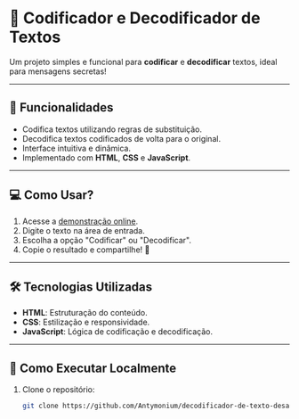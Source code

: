 # 🔐 Codificador e Decodificador de Textos  
Um projeto simples e funcional para **codificar** e **decodificar** textos, ideal para mensagens secretas!

---

## 🚀 **Funcionalidades**
- Codifica textos utilizando regras de substituição.
- Decodifica textos codificados de volta para o original.
- Interface intuitiva e dinâmica.
- Implementado com **HTML**, **CSS** e **JavaScript**.

---

## 💻 **Como Usar?**
1. Acesse a [demonstração online](https://decodificador-de-texto-desafio-oracle-one-tk.vercel.app/).
2. Digite o texto na área de entrada.
3. Escolha a opção "Codificar" ou "Decodificar".
4. Copie o resultado e compartilhe! 🔏

---

## 🛠️ **Tecnologias Utilizadas**
- **HTML**: Estruturação do conteúdo.
- **CSS**: Estilização e responsividade.
- **JavaScript**: Lógica de codificação e decodificação.

---

## 🔧 **Como Executar Localmente**
1. Clone o repositório:
   ```bash
   git clone https://github.com/Antymonium/decodificador-de-texto-desafio-oracle-one-tk
